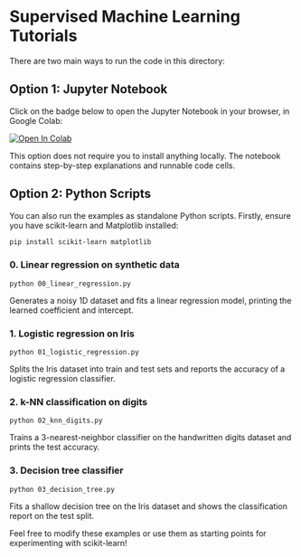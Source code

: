 # Supervised Machine Learning Tutorials

There are two main ways to run the code in this directory:

## Option 1: Jupyter Notebook

Click on the badge below to open the Jupyter Notebook in your browser, in Google Colab:

[![Open In Colab](https://colab.research.google.com/assets/colab-badge.svg)](https://colab.research.google.com/github/Girish-Krishnan/ECE-SIPP-Python-ML/blob/main/1_Supervised_ML/basic_ml_tutorials.ipynb)

This option does not require you to install anything locally. The notebook contains step-by-step explanations and runnable code cells.

## Option 2: Python Scripts

You can also run the examples as standalone Python scripts. Firstly, ensure you have scikit-learn and Matplotlib installed:

```bash
pip install scikit-learn matplotlib
```

### 0. Linear regression on synthetic data
`python 00_linear_regression.py`

Generates a noisy 1D dataset and fits a linear regression model, printing the learned coefficient and intercept.

### 1. Logistic regression on Iris
`python 01_logistic_regression.py`

Splits the Iris dataset into train and test sets and reports the accuracy of a logistic regression classifier.

### 2. k-NN classification on digits
`python 02_knn_digits.py`

Trains a 3-nearest-neighbor classifier on the handwritten digits dataset and prints the test accuracy.

### 3. Decision tree classifier
`python 03_decision_tree.py`

Fits a shallow decision tree on the Iris dataset and shows the classification report on the test split.

Feel free to modify these examples or use them as starting points for experimenting with scikit-learn!
